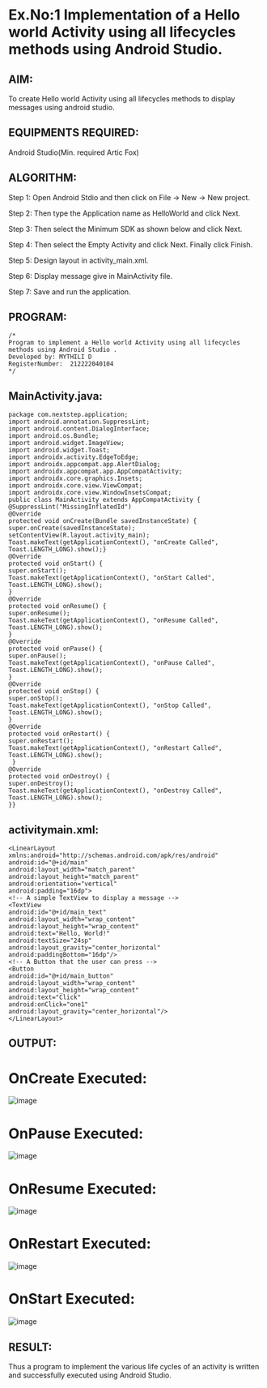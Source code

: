 

# Ex.No:1 Implementation of a Hello world Activity using all lifecycles methods using Android Studio.


## AIM:
To create Hello world Activity using all lifecycles methods to display messages using android studio.

## EQUIPMENTS REQUIRED:

Android Studio(Min. required Artic Fox)


## ALGORITHM:

Step 1: Open Android Stdio and then click on File -> New -> New project.

Step 2: Then type the Application name as HelloWorld and click Next.

Step 3: Then select the Minimum SDK as shown below and click Next.

Step 4: Then select the Empty Activity and click Next. Finally click Finish.

Step 5: Design layout in activity_main.xml.

Step 6: Display message give in MainActivity file.

Step 7: Save and run the application.



## PROGRAM:
 ```
/*
Program to implement a Hello world Activity using all lifecycles methods using Android Studio .
Developed by: MYTHILI D
RegisterNumber:  212222040104
*/
```

## MainActivity.java:
```
package com.nextstep.application;
import android.annotation.SuppressLint;
import android.content.DialogInterface;
import android.os.Bundle;
import android.widget.ImageView;
import android.widget.Toast;
import androidx.activity.EdgeToEdge;
import androidx.appcompat.app.AlertDialog;
import androidx.appcompat.app.AppCompatActivity;
import androidx.core.graphics.Insets;
import androidx.core.view.ViewCompat;
import androidx.core.view.WindowInsetsCompat;
public class MainActivity extends AppCompatActivity {
@SuppressLint("MissingInflatedId")
@Override
protected void onCreate(Bundle savedInstanceState) {
super.onCreate(savedInstanceState);
setContentView(R.layout.activity_main);
Toast.makeText(getApplicationContext(), "onCreate Called", Toast.LENGTH_LONG).show();}
@Override
protected void onStart() {
super.onStart();
Toast.makeText(getApplicationContext(), "onStart Called", Toast.LENGTH_LONG).show();
}
@Override
protected void onResume() {
super.onResume();
Toast.makeText(getApplicationContext(), "onResume Called", Toast.LENGTH_LONG).show();
}
@Override
protected void onPause() {
super.onPause();
Toast.makeText(getApplicationContext(), "onPause Called", Toast.LENGTH_LONG).show();
}
@Override
protected void onStop() {
super.onStop();
Toast.makeText(getApplicationContext(), "onStop Called", Toast.LENGTH_LONG).show();
}
@Override
protected void onRestart() {
super.onRestart();
Toast.makeText(getApplicationContext(), "onRestart Called", Toast.LENGTH_LONG).show();
 }
@Override
protected void onDestroy() {
super.onDestroy();
Toast.makeText(getApplicationContext(), "onDestroy Called", Toast.LENGTH_LONG).show();
}}
```



## activitymain.xml:

```
<LinearLayout xmlns:android="http://schemas.android.com/apk/res/android"
android:id="@+id/main"
android:layout_width="match_parent"
android:layout_height="match_parent"
android:orientation="vertical"
android:padding="16dp">
<!-- A simple TextView to display a message -->
<TextView
android:id="@+id/main_text"
android:layout_width="wrap_content"
android:layout_height="wrap_content"
android:text="Hello, World!"
android:textSize="24sp"
android:layout_gravity="center_horizontal"
android:paddingBottom="16dp"/>
<!-- A Button that the user can press -->
<Button
android:id="@+id/main_button"
android:layout_width="wrap_content"
android:layout_height="wrap_content"
android:text="Click"
android:onClick="one1"
android:layout_gravity="center_horizontal"/>
</LinearLayout>
```


## OUTPUT:
# OnCreate Executed: 

![image](https://github.com/user-attachments/assets/1b01d6eb-9775-4d48-ae6c-76cd671aa02f)


# OnPause Executed:

![image](https://github.com/user-attachments/assets/700c5410-e6fd-48fc-8071-858c2de267bf)

# OnResume Executed:

![image](https://github.com/user-attachments/assets/962b0b6d-425b-4ee5-a1a2-35bdb3884418)

# OnRestart Executed:

![image](https://github.com/user-attachments/assets/32c43945-395d-4933-b538-1260b3304323)
# OnStart Executed:


![image](https://github.com/user-attachments/assets/555689d4-e892-4b84-85fb-1553a080de22)






## RESULT:
Thus a program to implement the various life cycles of an activity is written and successfully executed using Android Studio.
